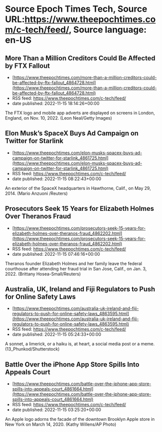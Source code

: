 # Source Epoch Times Tech, Source URL:https://www.theepochtimes.com/c-tech/feed/, Source language: en-US

## More Than a Million Creditors Could Be Affected by FTX Fallout
 - [https://www.theepochtimes.com/more-than-a-million-creditors-could-be-affected-by-ftx-fallout_4864728.html](https://www.theepochtimes.com/more-than-a-million-creditors-could-be-affected-by-ftx-fallout_4864728.html)
 - RSS feed: https://www.theepochtimes.com/c-tech/feed/
 - date published: 2022-11-15 18:14:26+00:00

The FTX logo and mobile app adverts are displayed on screens in London, England, on Nov. 10, 2022. (Leon Neal/Getty Images)

## Elon Musk’s SpaceX Buys Ad Campaign on Twitter for Starlink
 - [https://www.theepochtimes.com/elon-musks-spacex-buys-ad-campaign-on-twitter-for-starlink_4861725.html](https://www.theepochtimes.com/elon-musks-spacex-buys-ad-campaign-on-twitter-for-starlink_4861725.html)
 - RSS feed: https://www.theepochtimes.com/c-tech/feed/
 - date published: 2022-11-15 08:22:43+00:00

An exterior of the SpaceX headquarters in Hawthorne, Calif., on May 29, 2014. (Mario Anzuoni /Reuters)

## Prosecutors Seek 15 Years for Elizabeth Holmes Over Theranos Fraud
 - [https://www.theepochtimes.com/prosecutors-seek-15-years-for-elizabeth-holmes-over-theranos-fraud_4862202.html](https://www.theepochtimes.com/prosecutors-seek-15-years-for-elizabeth-holmes-over-theranos-fraud_4862202.html)
 - RSS feed: https://www.theepochtimes.com/c-tech/feed/
 - date published: 2022-11-15 07:46:16+00:00

Theranos founder Elizabeth Holmes and her family leave the federal courthouse after attending her fraud trial in San Jose, Calif., on Jan. 3, 2022. (Brittany Hosea-Small/Reuters)

## Australia, UK, Ireland and Fiji Regulators to Push for Online Safety Laws
 - [https://www.theepochtimes.com/australia-uk-ireland-and-fiji-regulators-to-push-for-online-safety-laws_4863595.html](https://www.theepochtimes.com/australia-uk-ireland-and-fiji-regulators-to-push-for-online-safety-laws_4863595.html)
 - RSS feed: https://www.theepochtimes.com/c-tech/feed/
 - date published: 2022-11-15 05:24:33+00:00

A sonnet, a limerick, or a haiku is, at heart, a social media post or a meme. (13_Phunkod/Shutterstock)

## Battle Over the iPhone App Store Spills Into Appeals Court
 - [https://www.theepochtimes.com/battle-over-the-iphone-app-store-spills-into-appeals-court_4861664.html](https://www.theepochtimes.com/battle-over-the-iphone-app-store-spills-into-appeals-court_4861664.html)
 - RSS feed: https://www.theepochtimes.com/c-tech/feed/
 - date published: 2022-11-15 03:25:20+00:00

An Apple logo adorns the facade of the downtown Brooklyn Apple store in New York on March 14, 2020. (Kathy Willens/AP Photo)

